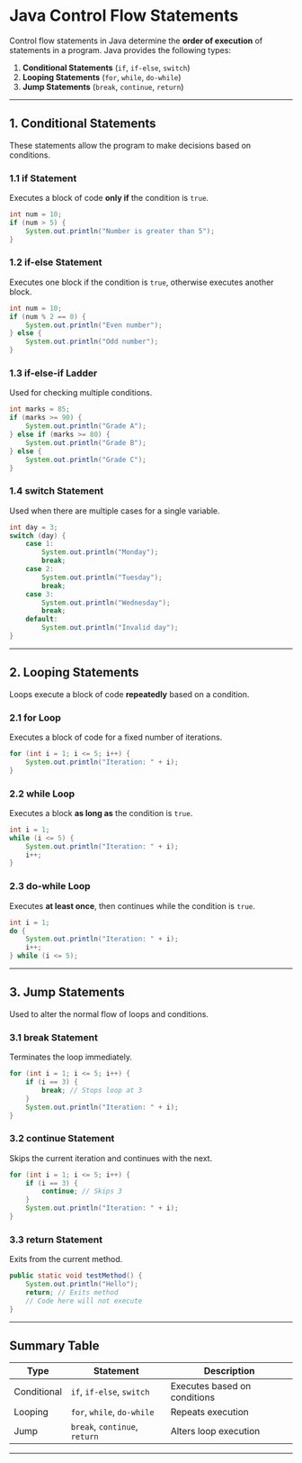 # **Java Control Flow Statements**

Control flow statements in Java determine the **order of execution** of statements in a program. Java provides the following types:

1. **Conditional Statements** (`if`, `if-else`, `switch`)
2. **Looping Statements** (`for`, `while`, `do-while`)
3. **Jump Statements** (`break`, `continue`, `return`)

---

## **1. Conditional Statements**
These statements allow the program to make decisions based on conditions.

### **1.1 if Statement**
Executes a block of code **only if** the condition is `true`.
```java
int num = 10;
if (num > 5) {
    System.out.println("Number is greater than 5");
}
```

### **1.2 if-else Statement**
Executes one block if the condition is `true`, otherwise executes another block.
```java
int num = 10;
if (num % 2 == 0) {
    System.out.println("Even number");
} else {
    System.out.println("Odd number");
}
```

### **1.3 if-else-if Ladder**
Used for checking multiple conditions.
```java
int marks = 85;
if (marks >= 90) {
    System.out.println("Grade A");
} else if (marks >= 80) {
    System.out.println("Grade B");
} else {
    System.out.println("Grade C");
}
```

### **1.4 switch Statement**
Used when there are multiple cases for a single variable.
```java
int day = 3;
switch (day) {
    case 1:
        System.out.println("Monday");
        break;
    case 2:
        System.out.println("Tuesday");
        break;
    case 3:
        System.out.println("Wednesday");
        break;
    default:
        System.out.println("Invalid day");
}
```

---

## **2. Looping Statements**
Loops execute a block of code **repeatedly** based on a condition.

### **2.1 for Loop**
Executes a block of code for a fixed number of iterations.
```java
for (int i = 1; i <= 5; i++) {
    System.out.println("Iteration: " + i);
}
```

### **2.2 while Loop**
Executes a block **as long as** the condition is `true`.
```java
int i = 1;
while (i <= 5) {
    System.out.println("Iteration: " + i);
    i++;
}
```

### **2.3 do-while Loop**
Executes **at least once**, then continues while the condition is `true`.
```java
int i = 1;
do {
    System.out.println("Iteration: " + i);
    i++;
} while (i <= 5);
```

---

## **3. Jump Statements**
Used to alter the normal flow of loops and conditions.

### **3.1 break Statement**
Terminates the loop immediately.
```java
for (int i = 1; i <= 5; i++) {
    if (i == 3) {
        break; // Stops loop at 3
    }
    System.out.println("Iteration: " + i);
}
```

### **3.2 continue Statement**
Skips the current iteration and continues with the next.
```java
for (int i = 1; i <= 5; i++) {
    if (i == 3) {
        continue; // Skips 3
    }
    System.out.println("Iteration: " + i);
}
```

### **3.3 return Statement**
Exits from the current method.
```java
public static void testMethod() {
    System.out.println("Hello");
    return; // Exits method
    // Code here will not execute
}
```

---

## **Summary Table**
| Type | Statement | Description |
|------|------------|-------------|
| Conditional | `if`, `if-else`, `switch` | Executes based on conditions |
| Looping | `for`, `while`, `do-while` | Repeats execution |
| Jump | `break`, `continue`, `return` | Alters loop execution |

---


